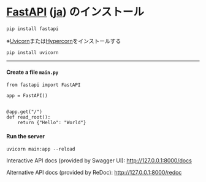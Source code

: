# [FastAPI](https://fastapi.tiangolo.com/) ([ja](https://fastapi.tiangolo.com/ja/)) のインストール

```
pip install fastapi
```

※[Uvicorn](https://www.uvicorn.org/)または[Hypercorn](https://gitlab.com/pgjones/hypercorn)をインストールする
```
pip install uvicorn
```

--------
#### Create a file `main.py`

```
from fastapi import FastAPI

app = FastAPI()


@app.get("/")
def read_root():
    return {"Hello": "World"}
```

#### Run the server
```
uvicorn main:app --reload
```

Interactive API docs (provided by Swagger UI):
  http://127.0.0.1:8000/docs

Alternative API docs (provided by ReDoc):
  http://127.0.0.1:8000/redoc
